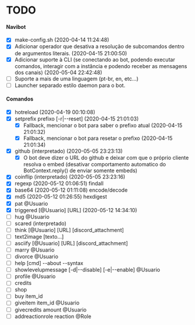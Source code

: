 # TODO

#### Navibot

- [x] make-config.sh (2020-04-14 11:24:48)
- [X] Adicionar operador que desativa a resolução de subcomandos dentro de argumentos literais. (2020-04-15 21:00:50)
- [X] Adicionar suporte à CLI (se conectando ao bot, podendo executar comandos, interagir com a instância e podendo receber as mensagens dos canais) (2020-05-04 22:42:48)
- [ ] Suporte a mais de uma linguagem (pt-br, en, etc...)
- [ ] Launcher separado estilo daemon para o bot.

#### Comandos

- [X] hotreload (2020-04-19 00:10:08)
- [X] setprefix prefixo [-r|--reset] (2020-04-15 21:01:03)
    - [X] Fallback, mencionar o bot para saber o prefixo atual (2020-04-15 21:01:32)
    - [X] Fallback, mencionar o bot para resetar o prefixo (2020-04-15 21:01:34)

- [X] github (interpretado) (2020-05-05 23:23:13)
    - [X] O bot deve dizer o URL do github e deixar com que o próprio cliente resolva o embed (desativar comportamento automatico do BotContext.reply() de enviar somente embeds)

- [X] coinflip (interpretado) (2020-05-05 23:23:16)
- [X] regexp (2020-05-12 01:06:51) findall
- [X] base64 (2020-05-12 01:11:08) encode/decode
- [X] md5 (2020-05-12 01:26:55) hexdigest
- [X] pat @Usuario
- [X] triggered [@Usuario] [URL] (2020-05-12 14:34:10)
- [ ] hug @Usuario
- [ ] scared (interpretado)
- [ ] think [@Usuario] [URL] [discord_attachment]
- [ ] text2image [texto...]
- [ ] asciify [@Usuario] [URL] [discord_attachment]
- [ ] marry @Usuario
- [ ] divorce @Usuario
- [ ] help [cmd] --about --syntax
- [ ] showlevelupmessage [-d|--disable] [-e|--enable] @Usuario
- [ ] profile @Usuario
- [ ] credits
- [ ] shop
- [ ] buy item_id
- [ ] giveitem item_id @Usuario
- [ ] givecredits amount @Usuario
- [ ] addreactionrole reaction @Role
